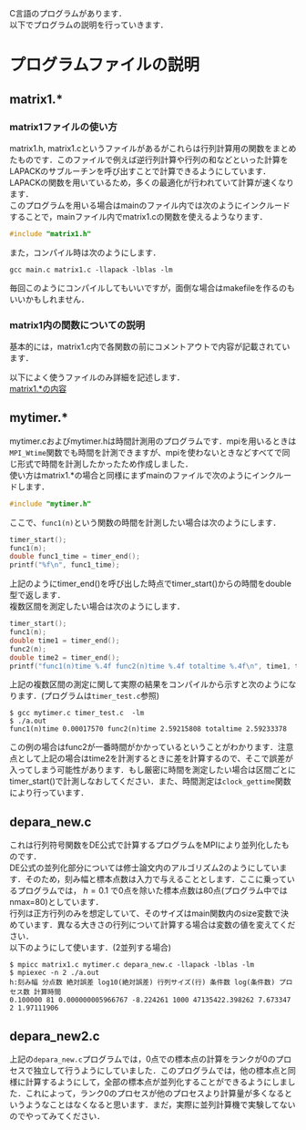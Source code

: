 C言語のプログラムがあります．  
以下でプログラムの説明を行っていきます．

# プログラムファイルの説明
## matrix1.*
### matrix1ファイルの使い方
matrix1.h, matrix1.cというファイルがあるがこれらは行列計算用の関数をまとめたものです．このファイルで例えば逆行列計算や行列の和などといった計算をLAPACKのサブルーチンを呼び出すことで計算できるようにしています．LAPACKの関数を用いているため，多くの最適化が行われていて計算が速くなります．  
このプログラムを用いる場合はmainのファイル内では次のようにインクルードすることで，mainファイル内でmatrix1.cの関数を使えるようなります．  
```c
#include "matrix1.h"
```
また，コンパイル時は次のようにします．
```
gcc main.c matrix1.c -llapack -lblas -lm 
```
毎回このようにコンパイルしてもいいですが，面倒な場合はmakefileを作るのもいいかもしれません．

### matrix1内の関数についての説明
基本的には，matrix1.c内で各関数の前にコメントアウトで内容が記載されています．

以下によく使うファイルのみ詳細を記述します．  
[matrix1.*の内容](matrix1_doc.md)

## mytimer.*
mytimer.cおよびmytimer.hは時間計測用のプログラムです．mpiを用いるときは``MPI_Wtime``関数でも時間を計測できますが、mpiを使わないときなどすべてで同じ形式で時間を計測したかったため作成しました．  
使い方はmatrix1.*の場合と同様にまずmainのファイルで次のようにインクルードします．
```c
#include "mytimer.h"
```
ここで、``func1(n)``という関数の時間を計測したい場合は次のようにします．
```c
timer_start();
func1(n);
double func1_time = timer_end();
printf("%f\n", func1_time);
```
上記のようにtimer_end()を呼び出した時点でtimer_start()からの時間をdouble型で返します．  
複数区間を測定したい場合は次のようにします．
```c
timer_start();
func1(n);
double time1 = timer_end();
func2(n);
double time2 = timer_end();
printf("func1(n)time %.4f func2(n)time %.4f totaltime %.4f\n", time1, time2-time1, time2);
```
上記の複数区間の測定に関して実際の結果をコンパイルから示すと次のようになります．(プログラムは``timer_test.c``参照)
```
$ gcc mytimer.c timer_test.c  -lm 
$ ./a.out
func1(n)time 0.00017570 func2(n)time 2.59215808 totaltime 2.59233378
```
この例の場合はfunc2が一番時間がかかっているということがわかります．注意点として上記の場合はtime2を計測するときに差を計算するので、そこで誤差が入ってしまう可能性があります．もし厳密に時間を測定したい場合は区間ごとにtimer_start()で計測しなおしてください．また、時間測定は``clock_gettime``関数により行っています． 

## depara_new.c
これは行列符号関数をDE公式で計算するプログラムをMPIにより並列化したものです．  
DE公式の並列化部分については修士論文内のアルゴリズム2のようにしています．そのため，刻み幅と標本点数は入力で与えることとします．ここに乗っているプログラムでは， $h=0.1$ で0点を除いた標本点数は80点(プログラム中ではnmax=80)としています．  
行列は正方行列のみを想定していて、そのサイズはmain関数内のsize変数で決めています．異なる大きさの行列について計算する場合は変数の値を変えてください．  
以下のようにして使います．(2並列する場合)
```
$ mpicc matrix1.c mytimer.c depara_new.c -llapack -lblas -lm 
$ mpiexec -n 2 ./a.out
h:刻み幅 分点数 絶対誤差 log10(絶対誤差) 行列サイズ(行) 条件数 log(条件数) プロセス数 計算時間
0.100000 81 0.000000005966767 -8.224261 1000 47135422.398262 7.673347 2 1.97111906
```

## depara_new2.c 
上記の`depara_new.c`プログラムでは，0点での標本点の計算をランクが0のプロセスで独立して行うようにしていました．このプログラムでは，他の標本点と同様に計算するようにして，全部の標本点が並列化することができるようにしました．これによって，ランク0のプロセスが他のプロセスより計算量が多くなるというようなことはなくなると思います．まだ，実際に並列計算機で実験してないのでやってみてください．


